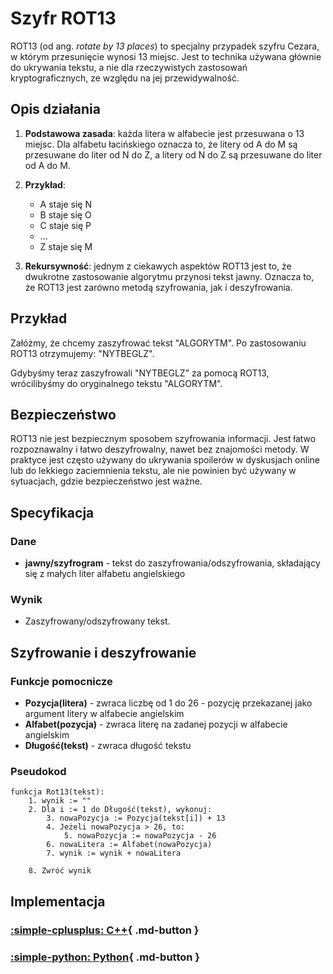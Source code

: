 # Szyfr ROT13

ROT13 (od ang. *rotate by 13 places*) to specjalny przypadek szyfru Cezara, w którym przesunięcie wynosi 13 miejsc. Jest to technika używana głównie do ukrywania tekstu, a nie dla rzeczywistych zastosowań kryptograficznych, ze względu na jej przewidywalność.

## Opis działania

1. **Podstawowa zasada**: każda litera w alfabecie jest przesuwana o 13 miejsc. Dla alfabetu łacińskiego oznacza to, że litery od A do M są przesuwane do liter od N do Z, a litery od N do Z są przesuwane do liter od A do M.

2. **Przykład**:
   - A staje się N
   - B staje się O
   - C staje się P
   - ...
   - Z staje się M

3. **Rekursywność**: jednym z ciekawych aspektów ROT13 jest to, że dwukrotne zastosowanie algorytmu przynosi tekst jawny. Oznacza to, że ROT13 jest zarówno metodą szyfrowania, jak i deszyfrowania.

## Przykład

Załóżmy, że chcemy zaszyfrować tekst "ALGORYTM".
Po zastosowaniu ROT13 otrzymujemy: "NYTBEGLZ".

Gdybyśmy teraz zaszyfrowali "NYTBEGLZ" za pomocą ROT13, wrócilibyśmy do oryginalnego tekstu "ALGORYTM".

## Bezpieczeństwo

ROT13 nie jest bezpiecznym sposobem szyfrowania informacji. Jest łatwo rozpoznawalny i łatwo deszyfrowalny, nawet bez znajomości metody. W praktyce jest często używany do ukrywania spoilerów w dyskusjach online lub do lekkiego zaciemnienia tekstu, ale nie powinien być używany w sytuacjach, gdzie bezpieczeństwo jest ważne.

## Specyfikacja

### Dane

- **jawny/szyfrogram** - tekst do zaszyfrowania/odszyfrowania, składający się z małych liter alfabetu angielskiego

### Wynik

- Zaszyfrowany/odszyfrowany tekst.

## Szyfrowanie i deszyfrowanie

### Funkcje pomocnicze

- **Pozycja(litera)** - zwraca liczbę od $1$ do $26$ - pozycję przekazanej jako argument litery w alfabecie angielskim
- **Alfabet(pozycja)** - zwraca literę na zadanej pozycji w alfabecie angielskim
- **Długość(tekst)** - zwraca długość tekstu

### Pseudokod

```
funkcja Rot13(tekst):
    1. wynik := ""
    2. Dla i := 1 do Długość(tekst), wykonuj:
        3. nowaPozycja := Pozycja(tekst[i]) + 13
        4. Jeżeli nowaPozycja > 26, to:
            5. nowaPozycja := nowaPozycja - 26
        6. nowaLitera := Alfabet(nowaPozycja)
        7. wynik := wynik + nowaLitera

    8. Zwróć wynik
```

## Implementacja

### [:simple-cplusplus: C++](../../../programming/c++/algorithms/cryptography/rot13.md){ .md-button }

### [:simple-python: Python](../../../programming/python/algorithms/cryptography/rot13.md){ .md-button }
